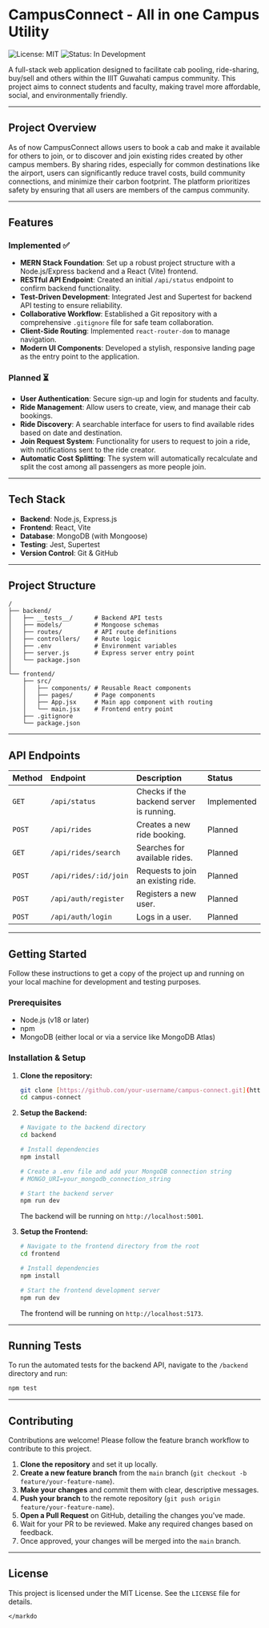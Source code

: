 # CampusConnect - All in one Campus Utility

![License: MIT](https://img.shields.io/badge/License-MIT-blue.svg)
![Status: In Development](https://img.shields.io/badge/status-in%20development-orange.svg)

A full-stack web application designed to facilitate cab pooling, ride-sharing, buy/sell and others within the IIIT Guwahati campus community. This project aims to connect students and faculty, making travel more affordable, social, and environmentally friendly.

---

## Project Overview

As of now CampusConnect allows users to book a cab and make it available for others to join, or to discover and join existing rides created by other campus members. By sharing rides, especially for common destinations like the airport, users can significantly reduce travel costs, build community connections, and minimize their carbon footprint. The platform prioritizes safety by ensuring that all users are members of the campus community.

---

## Features

### Implemented ✅
-   **MERN Stack Foundation**: Set up a robust project structure with a Node.js/Express backend and a React (Vite) frontend.
-   **RESTful API Endpoint**: Created an initial `/api/status` endpoint to confirm backend functionality.
-   **Test-Driven Development**: Integrated Jest and Supertest for backend API testing to ensure reliability.
-   **Collaborative Workflow**: Established a Git repository with a comprehensive `.gitignore` file for safe team collaboration.
-   **Client-Side Routing**: Implemented `react-router-dom` to manage navigation.
-   **Modern UI Components**: Developed a stylish, responsive landing page as the entry point to the application.

### Planned ⏳
-   **User Authentication**: Secure sign-up and login for students and faculty.
-   **Ride Management**: Allow users to create, view, and manage their cab bookings.
-   **Ride Discovery**: A searchable interface for users to find available rides based on date and destination.
-   **Join Request System**: Functionality for users to request to join a ride, with notifications sent to the ride creator.
-   **Automatic Cost Splitting**: The system will automatically recalculate and split the cost among all passengers as more people join.

---

## Tech Stack

-   **Backend**: Node.js, Express.js
-   **Frontend**: React, Vite
-   **Database**: MongoDB (with Mongoose)
-   **Testing**: Jest, Supertest
-   **Version Control**: Git & GitHub

---

## Project Structure

```
/
├── backend/
│   ├── __tests__/      # Backend API tests
│   ├── models/         # Mongoose schemas
│   ├── routes/         # API route definitions
│   ├── controllers/    # Route logic
│   ├── .env            # Environment variables
│   ├── server.js       # Express server entry point
│   └── package.json
│
└── frontend/
    ├── src/
    │   ├── components/ # Reusable React components
    │   ├── pages/      # Page components
    │   ├── App.jsx     # Main app component with routing
    │   └── main.jsx    # Frontend entry point
    ├── .gitignore
    └── package.json
```

---

## API Endpoints

| Method | Endpoint                  | Description                               | Status      |
| :----- | :------------------------ | :---------------------------------------- | :---------- |
| `GET`  | `/api/status`             | Checks if the backend server is running.  | Implemented |
| `POST` | `/api/rides`              | Creates a new ride booking.               | Planned     |
| `GET`  | `/api/rides/search`       | Searches for available rides.             | Planned     |
| `POST` | `/api/rides/:id/join`     | Requests to join an existing ride.        | Planned     |
| `POST` | `/api/auth/register`      | Registers a new user.                     | Planned     |
| `POST` | `/api/auth/login`         | Logs in a user.                           | Planned     |

---

## Getting Started

Follow these instructions to get a copy of the project up and running on your local machine for development and testing purposes.

### Prerequisites

-   Node.js (v18 or later)
-   npm
-   MongoDB (either local or via a service like MongoDB Atlas)

### Installation & Setup

1.  **Clone the repository:**
    ```bash
    git clone [https://github.com/your-username/campus-connect.git](https://github.com/your-username/campus-connect.git)
    cd campus-connect
    ```

2.  **Setup the Backend:**
    ```bash
    # Navigate to the backend directory
    cd backend

    # Install dependencies
    npm install

    # Create a .env file and add your MongoDB connection string
    # MONGO_URI=your_mongodb_connection_string

    # Start the backend server
    npm run dev
    ```
    The backend will be running on `http://localhost:5001`.

3.  **Setup the Frontend:**
    ```bash
    # Navigate to the frontend directory from the root
    cd frontend

    # Install dependencies
    npm install

    # Start the frontend development server
    npm run dev
    ```
    The frontend will be running on `http://localhost:5173`.

---

## Running Tests

To run the automated tests for the backend API, navigate to the `/backend` directory and run:

```bash
npm test
```

---

## Contributing

Contributions are welcome! Please follow the feature branch workflow to contribute to this project.

1.  **Clone the repository** and set it up locally.
2.  **Create a new feature branch** from the `main` branch (`git checkout -b feature/your-feature-name`).
3.  **Make your changes** and commit them with clear, descriptive messages.
4.  **Push your branch** to the remote repository (`git push origin feature/your-feature-name`).
5.  **Open a Pull Request** on GitHub, detailing the changes you've made.
6.  Wait for your PR to be reviewed. Make any required changes based on feedback.
7.  Once approved, your changes will be merged into the `main` branch.

---

## License

This project is licensed under the MIT License. See the `LICENSE` file for details.
```
</markdo
